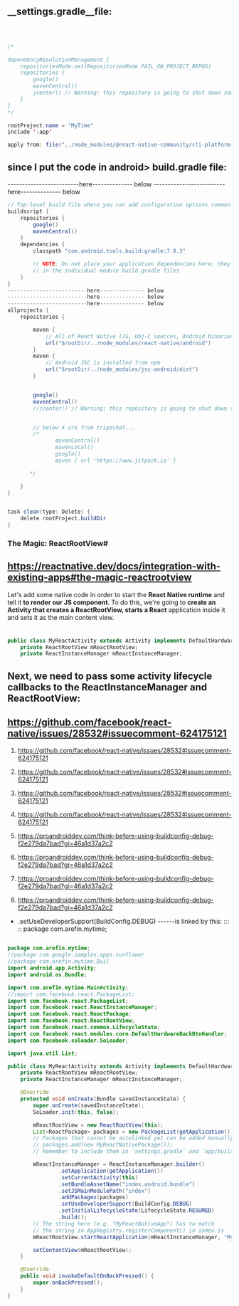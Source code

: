 


## __settings.gradle__file:

```java



/*

dependencyResolutionManagement {
    repositoriesMode.set(RepositoriesMode.FAIL_ON_PROJECT_REPOS)
    repositories {
        google()
        mavenCentral()
        jcenter() // Warning: this repository is going to shut down soon
    }
}
*/

rootProject.name = "MyTime"
include ':app'

apply from: file("../node_modules/@react-native-community/cli-platform-android/native_modules.gradle"); applyNativeModulesSettingsGradle(settings)


```

## since I put the code in android> build.gradle file:
-------------------------here-------------- below
-------------------------here-------------- below

```java
// Top-level build file where you can add configuration options common to all sub-projects/modules.
buildscript {
    repositories {
        google()
        mavenCentral()
    }
    dependencies {
        classpath "com.android.tools.build:gradle:7.0.3"

        // NOTE: Do not place your application dependencies here; they belong
        // in the individual module build.gradle files
    }
}
-------------------------here-------------- below
-------------------------here-------------- below
-------------------------here-------------- below
allprojects {
    repositories {

        maven {
            // All of React Native (JS, Obj-C sources, Android binaries) is installed from npm
            url("$rootDir/../node_modules/react-native/android")
        }
        maven {
            // Android JSC is installed from npm
            url("$rootDir/../node_modules/jsc-android/dist")
        }


        google()
        mavenCentral()
        //jcenter() // Warning: this repository is going to shut down soon


        // below 4 are from tripzchat...
        /*
               mavenCentral()
               mavenLocal()
               google()
               maven { url 'https://www.jitpack.io' }

       */

    }
}


task clean(type: Delete) {
    delete rootProject.buildDir
}
```



### The Magic: ReactRootView#

## https://reactnative.dev/docs/integration-with-existing-apps#the-magic-reactrootview


Let's add some native code in order to start the **React Native runtime** and tell it **to render our JS component**. To do this, we're going to **create an Activity that creates a ReactRootView, starts a React** application inside it and sets it as the main content view.



### 

```java

public class MyReactActivity extends Activity implements DefaultHardwareBackBtnHandler {
    private ReactRootView mReactRootView;
    private ReactInstanceManager mReactInstanceManager;
```

## Next, we need to pass some activity lifecycle callbacks to the **ReactInstanceManager and ReactRootView**:


## https://github.com/facebook/react-native/issues/28532#issuecomment-624175121

1. https://github.com/facebook/react-native/issues/28532#issuecomment-624175121
2. https://github.com/facebook/react-native/issues/28532#issuecomment-624175121
3. https://github.com/facebook/react-native/issues/28532#issuecomment-624175121
4. https://github.com/facebook/react-native/issues/28532#issuecomment-624175121


6. https://proandroiddev.com/think-before-using-buildconfig-debug-f2e279da7bad?gi=46a1d37a2c2
7. https://proandroiddev.com/think-before-using-buildconfig-debug-f2e279da7bad?gi=46a1d37a2c2
8. https://proandroiddev.com/think-before-using-buildconfig-debug-f2e279da7bad?gi=46a1d37a2c2
9. https://proandroiddev.com/think-before-using-buildconfig-debug-f2e279da7bad?gi=46a1d37a2c2


* .setUseDeveloperSupport(BuildConfig.DEBUG)  ------is linked by this: ::: :: package com.arefin.mytime;




```java

package com.arefin.mytime;
//package com.google.samples.apps.sunflower
//package com.arefin.mytime.Buil
import android.app.Activity;
import android.os.Bundle;

import com.arefin.mytime.MainActivity;
//import com.facebook.react.PackageList;
import com.facebook.react.PackageList;
import com.facebook.react.ReactInstanceManager;
import com.facebook.react.ReactPackage;
import com.facebook.react.ReactRootView;
import com.facebook.react.common.LifecycleState;
import com.facebook.react.modules.core.DefaultHardwareBackBtnHandler;
import com.facebook.soloader.SoLoader;

import java.util.List;

public class MyReactActivity extends Activity implements DefaultHardwareBackBtnHandler {
    private ReactRootView mReactRootView;
    private ReactInstanceManager mReactInstanceManager;

    @Override
    protected void onCreate(Bundle savedInstanceState) {
        super.onCreate(savedInstanceState);
        SoLoader.init(this, false);

        mReactRootView = new ReactRootView(this);
        List<ReactPackage> packages = new PackageList(getApplication()).getPackages();
        // Packages that cannot be autolinked yet can be added manually here, for example:
        // packages.add(new MyReactNativePackage());
        // Remember to include them in `settings.gradle` and `app/build.gradle` too.

        mReactInstanceManager = ReactInstanceManager.builder()
                .setApplication(getApplication())
                .setCurrentActivity(this)
                .setBundleAssetName("index.android.bundle")
                .setJSMainModulePath("index")
                .addPackages(packages)
                .setUseDeveloperSupport(BuildConfig.DEBUG)
                .setInitialLifecycleState(LifecycleState.RESUMED)
                .build();
        // The string here (e.g. "MyReactNativeApp") has to match
        // the string in AppRegistry.registerComponent() in index.js
        mReactRootView.startReactApplication(mReactInstanceManager, "MyReactNativeApp", null);

        setContentView(mReactRootView);
    }

    @Override
    public void invokeDefaultOnBackPressed() {
        super.onBackPressed();
    }
}
```

